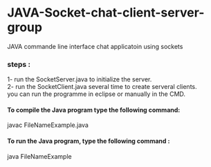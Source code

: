 # JAVA-Socket-chat-client-server-group
JAVA commande line interface chat applicatoin using sockets <br>
### steps : 
1- run the SocketServer.java to initialize the server. <br>
2- run the SocketClient.java several time to create serveral clients.<br>
you can run the programme in eclipse or manually in the CMD. <br>
#### To compile the Java program type the following command: 
javac FileNameExample.java <br>
#### To run the Java program, type the following command :
java FileNameExample <br>







